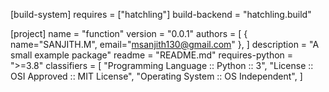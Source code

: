 [build-system]
requires = ["hatchling"]
build-backend = "hatchling.build"

[project]
name = "function"
version = "0.0.1"
authors = [
  { name="SANJITH.M", email="msanjith130@gmail.com" },
]
description = "A small example package"
readme = "README.md"
requires-python = ">=3.8"
classifiers = [
    "Programming Language :: Python :: 3",
    "License :: OSI Approved :: MIT License",
    "Operating System :: OS Independent",
]
